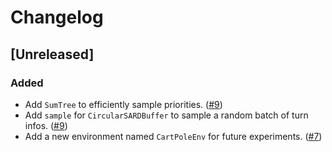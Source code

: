 # Changelog

## [Unreleased]

### Added

- Add `SumTree` to efficiently sample priorities. ([#9](https://github.com/Ju-jl/Ju.jl/pull/9))
- Add `sample` for `CircularSARDBuffer` to sample a random batch of turn infos. ([#9](https://github.com/Ju-jl/Ju.jl/pull/9))
- Add a new environment named `CartPoleEnv` for future experiments. ([#7](https://github.com/Ju-jl/Ju.jl/pull/7))